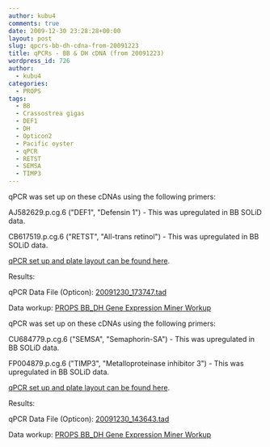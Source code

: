 ```yaml
---
author: kubu4
comments: true
date: 2009-12-30 23:28:28+00:00
layout: post
slug: qpcrs-bb-dh-cdna-from-20091223
title: qPCRs - BB & DH cDNA (from 20091223)
wordpress_id: 726
author:
  - kubu4
categories:
  - PROPS
tags:
  - BB
  - Crassostrea gigas
  - DEF1
  - DH
  - Opticon2
  - Pacific oyster
  - qPCR
  - RETST
  - SEMSA
  - TIMP3
---
```


qPCR was set up on these cDNAs using the following primers:

AJ582629.p.cg.6 ("DEF1", "Defensin 1") - This was upregulated in BB SOLiD data.

CB617519.p.cg.6 ("RETST", "All-trans retinol") - This was upregulated in BB SOLiD data.

[qPCR set up and plate layout can be found here](http://eagle.fish.washington.edu/Arabidopsis/Notebook%20Workup%20Files/20091230-01.jpg).

Results:

qPCR Data File (Opticon): [20091230_173747.tad](http://eagle.fish.washington.edu/Arabidopsis/qPCR/Opticon/20091230_173747.tad)

Data workup: [PROPS BB_DH Gene Expression Miner Workup](https://docs.google.com/spreadsheet/ccc?key=0AmS_90rPaQMzdHNfWS1oUHUxNFNwci1zcmhhWjhzZnc&usp=sharing)





qPCR was set up on these cDNAs using the following primers:

CU684779.p.cg.6 ("SEMSA", "Semaphorin-SA") - This was upregulated in BB SOLiD data.

FP004879.p.cg.6 ("TIMP3", "Metalloproteinase inhibitor 3") - This was upregulated in BB SOLiD data.

[qPCR set up and plate layout can be found here](http://eagle.fish.washington.edu/Arabidopsis/Notebook%20Workup%20Files/20091230-02.jpg).

Results:

qPCR Data File (Opticon): [20091230_143643.tad](http://eagle.fish.washington.edu/Arabidopsis/qPCR/Opticon/20091230_143643.tad)

Data workup: [PROPS BB_DH Gene Expression Miner Workup](https://docs.google.com/spreadsheet/ccc?key=0AmS_90rPaQMzdHNfWS1oUHUxNFNwci1zcmhhWjhzZnc&usp=sharing)
